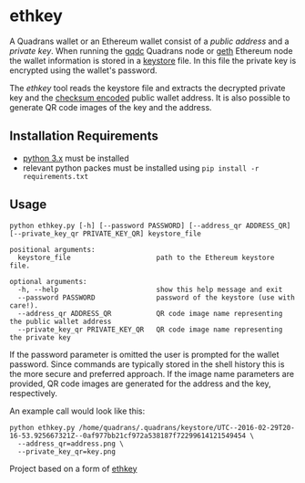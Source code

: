 # ethkey

A Quadrans wallet or an Ethereum wallet consist of a _public address_ and a _private key_.
When running the [gqdc](https://docs.quadrans.io/nodes/) Quadrans node or [geth](https://geth.ethereum.org/downloads/)
Ethereum node the wallet information is stored in a [keystore](https://medium.com/@julien.maffre/what-is-an-ethereum-keystore-file-86c8c5917b97) file.
In this file the private key is encrypted using the wallet's password.

The _ethkey_ tool reads the keystore file and extracts the decrypted private key and the
[checksum encoded](https://github.com/ethereum/EIPs/blob/master/EIPS/eip-55.md) public wallet address.
It is also possible to generate QR code images of the key and the address.

## Installation Requirements
* [python 3.x](https://realpython.com/installing-python) must be installed
* relevant python packes must be installed using `pip install -r requirements.txt`

## Usage
```
python ethkey.py [-h] [--password PASSWORD] [--address_qr ADDRESS_QR] [--private_key_qr PRIVATE_KEY_QR] keystore_file

positional arguments:
  keystore_file                     path to the Ethereum keystore file.

optional arguments:
  -h, --help                        show this help message and exit
  --password PASSWORD               password of the keystore (use with care!).
  --address_qr ADDRESS_QR           QR code image name representing the public wallet address
  --private_key_qr PRIVATE_KEY_QR   QR code image name representing the private key
```
If the password parameter is omitted the user is prompted for the wallet password.
Since commands are typically stored in the shell history this is the more secure and preferred approach.
If the image name parameters are provided, QR code images are generated for the address and the key, respectively.

An example call would look like this:
```
python ethkey.py /home/quadrans/.quadrans/keystore/UTC--2016-02-29T20-16-53.925667321Z--0af977bb21cf972a538187f72299614121549454 \
  --address_qr=address.png \
  --private_key_qr=key.png
``` 

Project based on a form of [ethkey](https://github.com/owahlen/ethkey)
